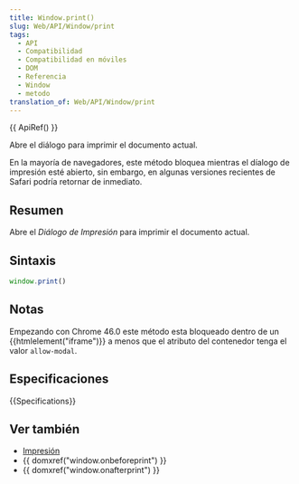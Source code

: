 ```yaml
---
title: Window.print()
slug: Web/API/Window/print
tags:
  - API
  - Compatibilidad
  - Compatibilidad en móviles
  - DOM
  - Referencia
  - Window
  - metodo
translation_of: Web/API/Window/print
---
```


{{ ApiRef() }}

Abre el diálogo para imprimir el documento actual.

En la mayoría de navegadores, este método bloquea mientras el díalogo de impresión esté abierto, sin embargo, en algunas versiones recientes de Safari podría retornar de inmediato.

## Resumen

Abre el _Diálogo de Impresión_ para imprimir el documento actual.

## Sintaxis

```js
window.print()
```

## Notas

Empezando con Chrome 46.0 este método esta bloqueado dentro de un {{htmlelement("iframe")}} a menos que el atributo del contenedor tenga el valor `allow-modal`.

## Especificaciones

{{Specifications}}

## Ver también

- [Impresión](/en/Printing)
- {{ domxref("window.onbeforeprint") }}
- {{ domxref("window.onafterprint") }}
